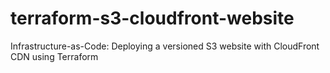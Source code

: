 # terraform-s3-cloudfront-website
Infrastructure-as-Code: Deploying a versioned S3 website with CloudFront CDN using Terraform
